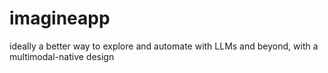 # imagineapp
ideally a better way to explore and automate with LLMs and beyond, with a multimodal-native design
